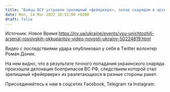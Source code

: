 ```yaml
---
title: "Бойцы ВСУ устроили зрелищный «фейерверк», попав снарядом в арсенал оккупантов — видео"
date: Mon, 14 Mar 2022 10:51:00 +0200
draft: false
---
```

Источник: Новое Время https://nv.ua/ukraine/events/vsu-unichtozhili-arsenal-rossiyskih-okkupantov-video-novosti-ukrainy-50224819.html


Видео с последствиями удара опубликовал у себя в Twitter волонтер Роман Доник.

На нем видно, что в результате точного попадания украинского снаряда произошла детонация боеприпасов ВС РФ, следствием которой стал зрелищный «фейерверк» из разлетающихся в разные стороны ракет.

Присоединяйтесь к нам в соцсетях Facebook, Telegram та Instagram.
